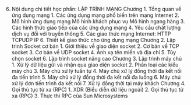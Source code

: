 6. Nội dung chi tiết học phần: LẬP TRÌNH MẠNG
Chương 1. Tổng quan về ứng dụng mạng
1\. Các ứng dụng mạng phổ biến trên mạng Internet
2\. Mô hình ứng dụng mạng Mô hình khách phục vụ Mô hình ngang hàng
3\. Các hình thức giao tiếp của các ứng dụng mạng
4\. Yêu cầu chất lượng dịch vụ đối với truyền thông
5\. Các giao thức mạng Internet: HTTP TCPUDP IP
6\. Thiết kế giao thức cho ứng dụng mạng
Chương 2. Lập trình Socket cơ bản
1\. Giới thiệu về giao diện socket
2\. Cơ bản về TCP socket
3\. Cơ bản về UDP socket
4\. Ánh xạ tên miền và địa chỉ
5\. Tùy chọn socket
6\. Lập trình socket nâng cao
Chương 3. Lập trình máy chủ
1\. Xử lý dữ liệu gửi và nhận qua giao diện socket
2\. Phân loại các kiểu máy chủ
3\. Máy chủ xử lý tuần tự
4\. Máy chủ xử lý đồng thời đa kết nối đa tiến trình
5\. Máy chủ xử lý đồng thời đa kết nối đa luồng
6\. Máy chủ xử lý đơn tiến trình đa kết nối
7\. Xử lý đồng thời tại máy khách
Chương 4. Gọi thủ tục từ xa (RPC)
1\. XDR (Biểu diễn dữ liệu ngoài)
2\. Gọi thủ tục từ xa (RPC)
3\. Thực thi RPC của Sun Microsystems
